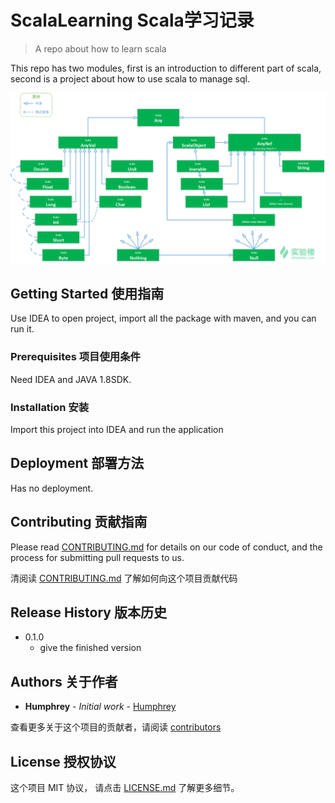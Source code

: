 # ScalaLearning Scala学习记录

> A repo about how to learn scala

This repo has two modules, first is an introduction to different part of scala, second is a project about how to use scala to manage sql.

![](scala.png)

## Getting Started 使用指南

Use IDEA to open project, import all the package with maven, and you can run it. 

### Prerequisites 项目使用条件

Need IDEA and JAVA 1.8SDK.


### Installation 安装

Import this project into IDEA and run the application


## Deployment 部署方法

Has no deployment.

## Contributing 贡献指南

Please read [CONTRIBUTING.md](#) for details on our code of conduct, and the process for submitting pull requests to us.

清阅读 [CONTRIBUTING.md](#) 了解如何向这个项目贡献代码

## Release History 版本历史
* 0.1.0
    * give the finished version

## Authors 关于作者

* **Humphrey** - *Initial work* - [Humphrey]( www.humphreyhao.com:8080)

查看更多关于这个项目的贡献者，请阅读 [contributors](#) 

## License 授权协议

这个项目 MIT 协议， 请点击 [LICENSE.md](LICENSE.md) 了解更多细节。